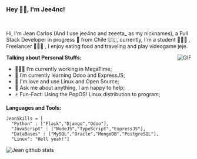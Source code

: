 ### Hey 👋🏽, I'm Jee4nc!

&nbsp;

Hi, I'm Jean Carlos (And I use jee4nc and zeeeta_ as my nicknames), a Full Stack Developer in progress 🚀 from Chile 🇨🇱, currently, I'm a student 🙍🏽‍♂️ , Freelancer 👨🏽‍💻 , I enjoy eating food and traveling and play videogame jeje.

  <img align="right" alt="GIF" src="https://media.giphy.com/media/836HiJc7pgzy8iNXCn/giphy.gif" />
  
**Talking about Personal Stuffs:**

- 👨🏽‍💻 I’m currently working in MegaTime;
- 🌱 I’m currently learning Odoo and ExpressJS; 
- 🐧 I'm love and use Linux and Open Source;
- 💬 Ask me about anything, I am happy to help;
- ⚡️ Fun-Fact: Using the PopOS! Linux distribution to program;

**Languages and Tools:**  

``` 
JeanSkills = [
  "Python" : ["Flask","Django","Odoo"],
  "JavaScript" : ["NodeJS","TypeScript","ExpressJS"],
  "DataBases" : ["MySQL","Oracle","MongoDB","PostgreSQL"],
  "Linux": "Hell yeah!"]
``` 



![Jean github stats](https://github-readme-stats.vercel.app/api?username=jee4nc&show_icons=true&hide_border=true)

